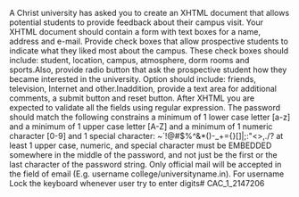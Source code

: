 A Christ university has asked you to create an XHTML document that allows potential students to provide feedback about their campus visit. Your XHTML document should contain a form with text boxes for a name, address and e-mail. Provide check boxes that allow prospective students to indicate what they liked most about the campus. These check boxes should include: student, location, campus, atmosphere, dorm rooms and sports.Also, provide radio button that ask the prospective student how they became interested in the university. Option should include: friends, television, Internet and other.Inaddition, provide a text area for additional comments, a submit button and reset button.
After XHTML you are expected to validate all the fields using regular expression. The password should match the following constrains
a minimum of 1 lower case letter [a-z] and
a minimum of 1 upper case letter [A-Z] and
a minimum of 1 numeric character [0-9] and
1 special character: ~`!@#$%^&*()-_+={}[]|\;:"<>,./?
at least 1 upper case, numeric, and special character must be EMBEDDED somewhere in the middle of the password, and not just be the first or the last character of the password string. Only official mail will be accepted in the field of email (E.g. username college/universityname.in).
For username Lock the keyboard whenever user try to enter digits# CAC_1_2147206
